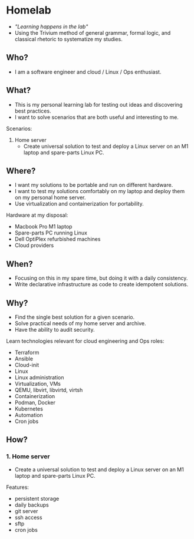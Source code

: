 # Homelab
- _"Learning happens in the lab"_
- Using the Trivium method of general grammar, formal logic, and classical rhetoric to systematize my studies.

## Who?
- I am a software engineer and cloud / Linux / Ops enthusiast.

## What?
- This is my personal learning lab for testing out ideas and discovering best practices.
- I want to solve scenarios that are both useful and interesting to me.

Scenarios:

1. Home server
    - Create universal solution to test and deploy a Linux server on an M1 laptop and spare-parts Linux PC.


## Where?
- I want my solutions to be portable and run on different hardware.  
- I want to test my solutions comfortably on my laptop and deploy them on my personal home server.
- Use virtualization and containerization for portability.

Hardware at my disposal:

- Macbook Pro M1 laptop
- Spare-parts PC running Linux
- Dell OptiPlex refurbished machines
- Cloud providers

## When?
- Focusing on this in my spare time, but doing it with a daily consistency.
- Write declarative infrastructure as code to create idempotent solutions.

## Why?
- Find the single best solution for a given scenario.
- Solve practical needs of my home server and archive.
- Have the ability to audit security.

Learn technologies relevant for cloud engineering and Ops roles:

- Terraform
- Ansible
- Cloud-init
- Linux
- Linux administration
- Virtualization, VMs
- QEMU, libvirt, libvirtd, virtsh
- Containerization
- Podman, Docker
- Kubernetes
- Automation
- Cron jobs

## How?

### 1. Home server
- Create a universal solution to test and deploy a Linux server on an M1 laptop and spare-parts Linux PC.

Features:
- persistent storage
- daily backups
- git server
- ssh access
- sftp
- cron jobs
